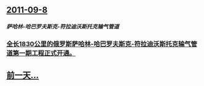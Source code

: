 ## [2011-09-8](/zh/news/2011/09/8/index.md)

##### 萨哈林-哈巴罗夫斯克-符拉迪沃斯托克输气管道
### [全长1830公里的俄罗斯萨哈林-哈巴罗夫斯克-符拉迪沃斯托克输气管道第一期工程正式开通。](/zh/news/2011/09/8/全长1830公里的俄罗斯萨哈林-哈巴罗夫斯克-符拉迪沃斯托克输气管道第一期工程正式开通.md)
## [前一天...](/zh/news/2011/09/7/index.md)

